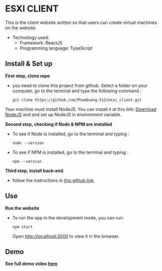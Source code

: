 # **ESXI CLIENT**
This is the client website written so that users can create virtual machines on the website.

* Technology used: 
    * Framework: ReactJS
    * Programming language: TypeScript


## **Install & Set up**

**First step, clone repo** 
* you need to clone this project from github. Select a folder on your computer, go to the terminal and type the following command :
    ```
    git clone https://github.com/PhamQuang-512/esxi_client.git
    ```
    
Your machine must install NodeJS. You can install it at this link: [Download NodeJS](https://nodejs.org/en/download/) and and set up NodeJS in environment variable. 

**Second step, checking if Node & NPM are installed** 
* To see if Node is installed, go to the terminal and typing : 
    ```
    node --version
    ```
* To see if NPM is installed, go to the terminal and typing : 
    ```
    npm --version
    ```

**Third step, install back-end**
* follow the instructions in [this github link](https://github.com/dttrung257/esxi_api)


## **Use**
**Run the website**
* To run the app in the development mode, you can run:
    ```
    npm start
    ```
    Open [http://localhost:3000](http://localhost:3000) to view it in the browser.

    
## **Demo**
**See full demo video [here](https://www.youtube.com/watch?v=i92YWZ5J5ug)**
   
  
  
 
